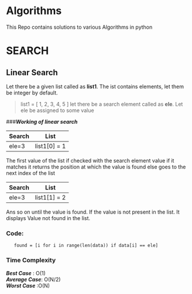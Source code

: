 # Algorithms
This Repo contains solutions to various Algorithms in python     
# SEARCH  
## Linear Search  

Let there be a given list called as **list1**. The ist contains elements, let them be integer by default.  
>list1 = [ 1, 2, 3, 4, 5 ]
>let there be a search element called as **ele**. Let ele be assigned to some value  
 
###***Working of linear search***

Search        | List 
------------- | -------------
ele=3         | list1[0] = 1
 
 The first value of the list if checked with the search element value if it matches it returns the position at which the value is found else goes to the next index of the list  

  Search        | List 
------------- | -------------
ele=3         | list1[1] = 2  
  
  
 Ans so on until the value is found. If the value is not present in the list. It displays Value not found in the list.
 
 ### Code:
 ```buildoutcfg
    found = [i for i in range(len(data)) if data[i] == ele]
```
 ### Time Complexity  
 ***Best Case*** : O(1)  
 ***Average Case***: O(N/2)  
 ***Worst Case*** :O(N)
